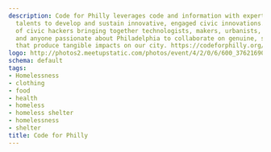 ```yaml
---
description: Code for Philly leverages code and information with expertise and creative
  talents to develop and sustain innovative, engaged civic innovations. We are a group
  of civic hackers bringing together technologists, makers, urbanists, storytellers,
  and anyone passionate about Philadelphia to collaborate on genuine, scalable projects
  that produce tangible impacts on our city. https://codeforphilly.org/
logo: http://photos2.meetupstatic.com/photos/event/4/2/0/6/600_376216902.jpeg
schema: default
tags:
- Homelessness
- clothing
- food
- health
- homeless
- homeless shelter
- homelessness
- shelter
title: Code for Philly
---
```

